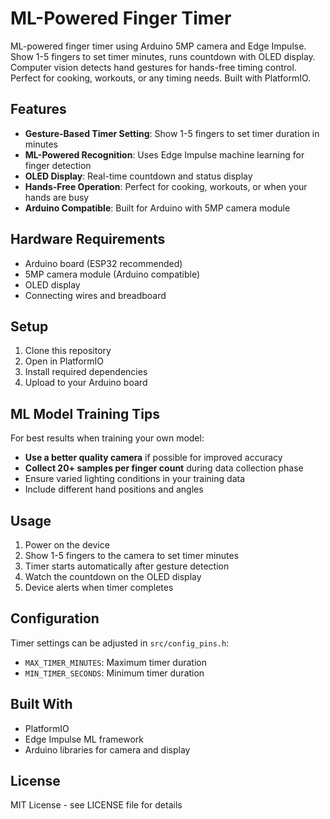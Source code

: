 # ML-Powered Finger Timer

ML-powered finger timer using Arduino 5MP camera and Edge Impulse. Show 1-5 fingers to set timer minutes, runs countdown with OLED display. Computer vision detects hand gestures for hands-free timing control. Perfect for cooking, workouts, or any timing needs. Built with PlatformIO.

## Features

- **Gesture-Based Timer Setting**: Show 1-5 fingers to set timer duration in minutes
- **ML-Powered Recognition**: Uses Edge Impulse machine learning for finger detection
- **OLED Display**: Real-time countdown and status display
- **Hands-Free Operation**: Perfect for cooking, workouts, or when your hands are busy
- **Arduino Compatible**: Built for Arduino with 5MP camera module

## Hardware Requirements

- Arduino board (ESP32 recommended)
- 5MP camera module (Arduino compatible)
- OLED display
- Connecting wires and breadboard

## Setup

1. Clone this repository
2. Open in PlatformIO
3. Install required dependencies
4. Upload to your Arduino board

## ML Model Training Tips

For best results when training your own model:

- **Use a better quality camera** if possible for improved accuracy
- **Collect 20+ samples per finger count** during data collection phase
- Ensure varied lighting conditions in your training data
- Include different hand positions and angles

## Usage

1. Power on the device
2. Show 1-5 fingers to the camera to set timer minutes
3. Timer starts automatically after gesture detection
4. Watch the countdown on the OLED display
5. Device alerts when timer completes

## Configuration

Timer settings can be adjusted in `src/config_pins.h`:
- `MAX_TIMER_MINUTES`: Maximum timer duration
- `MIN_TIMER_SECONDS`: Minimum timer duration

## Built With

- PlatformIO
- Edge Impulse ML framework
- Arduino libraries for camera and display

## License

MIT License - see LICENSE file for details